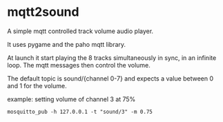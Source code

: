 # mqtt2sound

A simple mqtt controlled track volume audio player.

It uses pygame and the paho mqtt library.

At launch it start playing the 8 tracks simultaneously in sync, in an infinite loop.
The mqtt messages then control the volume.


The default topic is sound/{channel 0-7} and expects a value between 0 and 1 for the volume.
 
 example:
 setting volume of channel 3 at 75% 
 
  `mosquitto_pub -h 127.0.0.1 -t "sound/3" -m 0.75`
  
